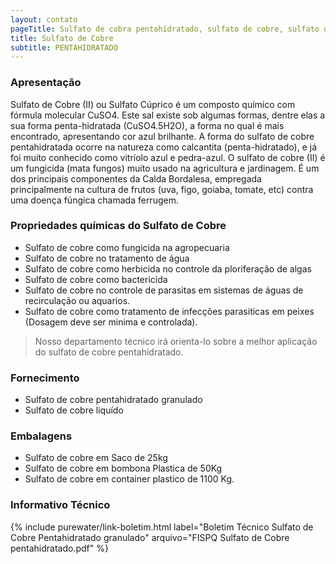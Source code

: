 ```yaml
---
layout: contato
pageTitle: Sulfato de cobra pentahidratado, sulfato de cobre, sulfato de cobre (II), sulfato cuprico, sulfato de cobre II, sulfato de cobre granulado, sulfato de cobre pó, sulfato de cobre liquido,
title: Sulfato de Cobre 
subtitle: PENTAHIDRATADO
---
```

### Apresentação

Sulfato de Cobre (II) ou Sulfato Cúprico é um composto químico com fórmula molecular CuSO4. Este sal existe sob algumas formas, dentre elas a sua forma penta-hidratada (CuSO4.5H2O), a forma no qual é mais encontrado, apresentando cor azul brilhante. A forma do sulfato de cobre pentahidratada ocorre na natureza como calcantita (penta-hidratado), e já foi muito conhecido como vitríolo azul e pedra-azul.
O sulfato de cobre (II) é um fungicida (mata fungos) muito usado na agricultura e jardinagem. É um dos principais componentes da Calda Bordalesa, empregada principalmente na cultura de frutos (uva, figo, goiaba, tomate, etc) contra uma doença fúngica chamada ferrugem.

### Propriedades químicas do Sulfato de Cobre

- Sulfato de cobre como fungicida na agropecuaria
- Sulfato de cobre no tratamento de água
- Sulfato de cobre como herbicida no controle da ploriferação de algas
- Sulfato de cobre como bactericida 
- Sulfato de cobre no controle de parasitas em sistemas de águas de recirculação ou aquarios.
- Sulfato de cobre como tratamento de infecções parasiticas em peixes (Dosagem deve ser minima e controlada).

> Nosso departamento técnico irá orienta-lo sobre a melhor aplicação do sulfato de cobre pentahidratado.

### Fornecimento

- Sulfato de cobre pentahidratado granulado
- Sulfato de cobre liquído

### Embalagens

- Sulfato de cobre em Saco de 25kg
- Sulfato de cobre em bombona Plastica de 50Kg
- Sulfato de cobre em container plastico de 1100 Kg.

### Informativo Técnico

{% include purewater/link-boletim.html 
   label="Boletim Técnico Sulfato de Cobre Pentahidratado granulado" 
   arquivo="FISPQ Sulfato de Cobre pentahidratado.pdf" %}

